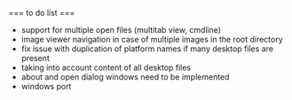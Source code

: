 === to do list ===
- support for multiple open files (multitab view, cmdline)
- image viewer navigation in case of multiple images in the root directory
- fix issue with duplication of platform names if many desktop files are present
- taking into account content of all desktop files
- about and open dialog windows need to be implemented
- windows port
